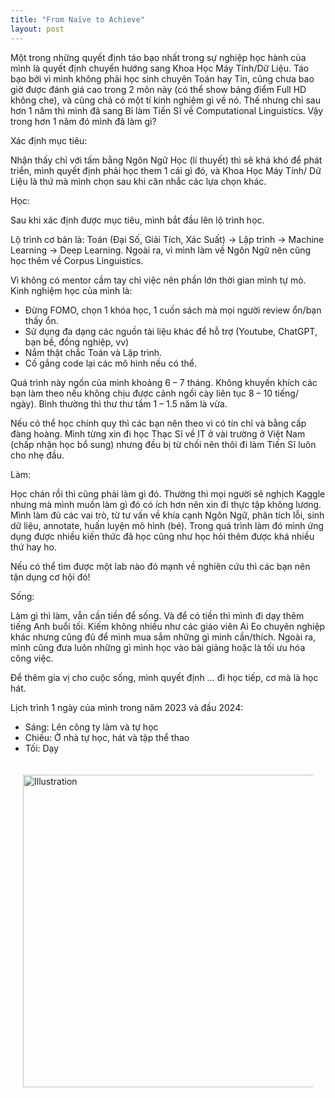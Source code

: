 ```yaml
---
title: "From Naïve to Achieve"
layout: post
---
```

Một trong những quyết định táo bạo nhất trong sự nghiệp học hành của mình là quyết định chuyển hướng sang Khoa Học Máy Tính/Dữ Liệu. Táo bạo bởi vì mình không phải học sinh chuyên Toán hay Tin, cũng chưa bao giờ được đánh giá cao trong 2 môn này (có thể show bảng điểm Full HD không che), và cũng chả có một tí kinh nghiệm gì về nó. Thế nhưng chỉ sau hơn 1 năm thì mình đã sang Bỉ làm Tiến Sĩ về Computational Linguistics. Vậy trong hơn 1 năm đó mình đã làm gì?

Xác định mục tiêu:

Nhận thấy chỉ với tấm bằng Ngôn Ngữ Học (lí thuyết) thì sẽ khá khó để phát triển, mình quyết định phải học them 1 cái gì đó, và Khoa Học Máy Tính/ Dữ Liệu là thứ mà mình chọn sau khi cân nhắc các lựa chọn khác.

Học:

Sau khi xác định được mục tiêu, mình bắt đầu lên lộ trình học.

Lộ trình cơ bản là: Toán (Đại Số, Giải Tích, Xác Suất) -> Lập trình -> Machine Learning -> Deep Learning. Ngoài ra, vì mình làm về Ngôn 
Ngữ nên cũng học thêm về Corpus Linguistics.

Vì không có mentor cầm tay chỉ việc nên phần lớn thời gian mình tự mò. Kinh nghiệm học của mình là:
- Đừng FOMO, chọn 1 khóa học, 1 cuốn sách mà mọi người review ổn/bạn thấy ổn.
- Sử dụng đa dạng các nguồn tài liệu khác để hỗ trợ (Youtube, ChatGPT, bạn bề, đồng nghiệp, vv)
- Nắm thật chắc Toán và Lập trình.
- Cố gắng code lại các mô hình nếu có thể.

Quá trình này ngốn của mình khoảng 6 – 7 tháng. Không khuyến khích các bạn làm theo nếu không chịu được cảnh ngồi cày liên tục 8 – 10 tiếng/ ngày). Bình thường thì thư thư tầm 1 – 1.5 năm là vừa.

Nếu có thể học chính quy thì các bạn nên theo vì có tín chỉ và bằng cấp đàng hoàng. Mình từng xin đi học Thạc Sĩ về IT ở vài trường ở Việt Nam (chấp nhận học bổ sung) nhưng đều bị từ chối nên thôi đi làm Tiến Sĩ luôn cho nhẹ đầu.

Làm:

Học chán rồi thì cũng phải làm gì đó. Thường thì mọi người sẽ nghịch Kaggle nhưng mà mình muốn làm gì đó có ích hơn nên xin đi thực tập không lương. Mình làm đủ các vai trò, từ tư vấn về khía cạnh Ngôn Ngữ, phân tích lỗi, sinh dữ liệu, annotate, huấn luyện mô hình (bé). Trong quá trình làm đó mình ứng dụng được nhiều kiến thức đã học cũng như học hỏi thêm được khá nhiều thứ hay ho.

Nếu có thể tìm được một lab nào đó mạnh về nghiên cứu thì các bạn nên tận dụng cơ hội đó!

Sống:

Làm gì thì làm, vẫn cần tiền để sống. Và để có tiền thì mình đi dạy thêm tiếng Anh buổi tối. Kiếm không nhiều như các giáo viên Ai Eo chuyên nghiệp khác nhưng cũng đủ để mình mua sắm những gì mình cần/thích. Ngoài ra, mình cũng đưa luôn những gì mình học vào bài giảng hoặc là tối ưu hóa công việc.

Để thêm gia vị cho cuộc sống, mình quyết định … đi học tiếp, cơ mà là học hát.

Lịch trình 1 ngày của mình trong năm 2023 và đầu 2024:
- Sáng: Lên công ty làm và tự học
- Chiều: Ở nhà tự học, hát và tập thể thao
- Tối: Dạy

<div style="display: flex; justify-content: center; padding: 20px;">
    <img src="{{ site.baseurl }}/assets/media/posts/2024-11-01-from-naive-to-achieve" alt="Illustration" style="width: 500px; height: auto;">
</div>

